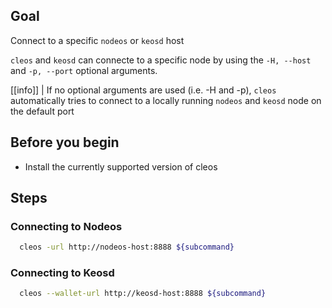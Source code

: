 ## Goal

Connect to a specific `nodeos` or `keosd` host

`cleos` and `keosd` can connecte to a specific node by using the `-H, --host` and `-p, --port` optional arguments.

[[info]]
| If no optional arguments are used (i.e. -H and -p), `cleos` automatically tries to connect to a locally running `nodeos` and `keosd` node on the default port

## Before you begin

* Install the currently supported version of cleos

## Steps
### Connecting to Nodeos

```bash
  cleos -url http://nodeos-host:8888 ${subcommand}
```

### Connecting to Keosd

```bash
  cleos --wallet-url http://keosd-host:8888 ${subcommand}
```
